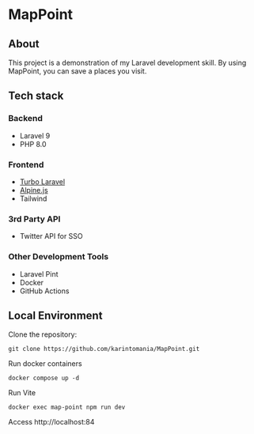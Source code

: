 # MapPoint
## About
This project is a demonstration of my Laravel development skill.
By using MapPoint, you can save a places you visit.

## Tech stack
### Backend
- Laravel 9
- PHP 8.0

### Frontend
- [Turbo Laravel](https://turbo-laravel.com/)
- [Alpine.js](https://alpinejs.dev/)
- Tailwind

### 3rd Party API
- Twitter API for SSO

### Other Development Tools
- Laravel Pint
- Docker
- GitHub Actions

## Local Environment
Clone the repository:
```
git clone https://github.com/karintomania/MapPoint.git
```

Run docker containers
```
docker compose up -d
```

Run Vite
```
docker exec map-point npm run dev  
```

Access http://localhost:84
